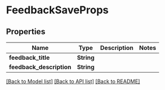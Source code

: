 # FeedbackSaveProps

## Properties

Name | Type | Description | Notes
------------ | ------------- | ------------- | -------------
**feedback_title** | **String** |  | 
**feedback_description** | **String** |  | 

[[Back to Model list]](../README.md#documentation-for-models) [[Back to API list]](../README.md#documentation-for-api-endpoints) [[Back to README]](../README.md)


